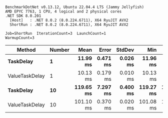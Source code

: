 ```

BenchmarkDotNet v0.13.12, Ubuntu 22.04.4 LTS (Jammy Jellyfish)
AMD EPYC 7763, 1 CPU, 4 logical and 2 physical cores
.NET SDK 8.0.201
  [Host]   : .NET 8.0.2 (8.0.224.6711), X64 RyuJIT AVX2
  ShortRun : .NET 8.0.2 (8.0.224.6711), X64 RyuJIT AVX2

Job=ShortRun  IterationCount=3  LaunchCount=1  
WarmupCount=3  

```
| Method         | Number | Mean      | Error    | StdDev   | Min       | Max       | Allocated |
|--------------- |------- |----------:|---------:|---------:|----------:|----------:|----------:|
| **TaskDelay**      | **1**      |  **11.99 ms** | **0.471 ms** | **0.026 ms** |  **11.96 ms** |  **12.01 ms** |     **352 B** |
| ValueTaskDelay | 1      |  10.13 ms | 0.179 ms | 0.010 ms |  10.13 ms |  10.14 ms |     192 B |
| **TaskDelay**      | **10**     | **119.65 ms** | **7.297 ms** | **0.400 ms** | **119.27 ms** | **120.07 ms** |    **2053 B** |
| ValueTaskDelay | 10     | 101.10 ms | 0.370 ms | 0.020 ms | 101.08 ms | 101.12 ms |     381 B |
